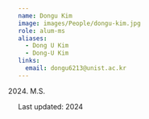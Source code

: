 ```yaml
---
name: Dongu Kim
image: images/People/dongu-kim.jpg
role: alum-ms
aliases:
  - Dong U Kim
  - Dong-U Kim
links:
  email: dongu6213@unist.ac.kr
---
```


2024. M.S.


Last updated: 2024